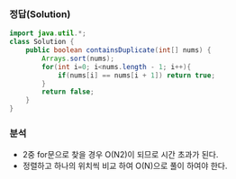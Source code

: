 ###   정답(Solution)
```java
import java.util.*;
class Solution {
    public boolean containsDuplicate(int[] nums) {
        Arrays.sort(nums);
        for(int i=0; i<nums.length - 1; i++){
            if(nums[i] == nums[i + 1]) return true;
        }
        return false;
    }
}
```

###   분석
-   2중 for문으로 찾을 경우 O(N2)이 되므로 시간 초과가 된다.
-   정렬하고 하나의 위치씩 비교 하여 O(N)으로 풀이 하여야 한다.